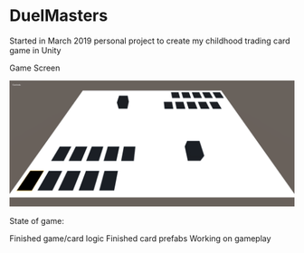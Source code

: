 # DuelMasters

Started in March 2019 personal project to create my childhood trading card game in Unity

Game Screen

![Game Screen](https://raw.githubusercontent.com/Dwoosh/DuelMasters/master/Other/dm_1.png)

State of game:

Finished game/card logic
Finished card prefabs
Working on gameplay
